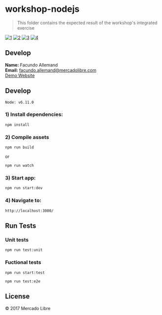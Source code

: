 # workshop-nodejs

> This folder contains the expected result of the workshop's integrated exercise

[![1](https://user-images.githubusercontent.com/16105726/30078965-115f27d8-9255-11e7-8f46-7147becdafbc.png)](https://user-images.githubusercontent.com/16105726/30079027-341a4c1c-9255-11e7-9ce3-5c32d02155c5.png) [![2](https://user-images.githubusercontent.com/16105726/30078967-118b23b0-9255-11e7-8fb4-6aa6fc9554b4.png)](https://user-images.githubusercontent.com/16105726/30079028-341b7592-9255-11e7-988b-30f48d1ca4b0.png) [![3](https://user-images.githubusercontent.com/16105726/30078969-11a197ee-9255-11e7-985b-64a50f1d72b2.png)](https://user-images.githubusercontent.com/16105726/30079029-341bd028-9255-11e7-818e-73ff1f4a86da.png) [![4](https://user-images.githubusercontent.com/16105726/30078968-11954cd2-9255-11e7-9f05-2eb46db2991d.png)](https://user-images.githubusercontent.com/16105726/30079026-3416e4dc-9255-11e7-9135-052d4a7000c5.png)

## Develop
**Name:** Facundo Allemand  
**Email:** facundo.allemand@mercadolibre.com  
[Demo Website](http://workshop-fallemand.herokuapp.com/)

## Develop
`Node: v6.11.0`  
### 1) Install dependencies:
```
npm install
```
### 2) Compile  assets
```
npm run build
```
or
```
npm run watch
```
### 3) Start app:
```
npm run start:dev
```
### 4) Navigate to:
```
http://localhost:3000/
```

## Run Tests
### Unit tests
```
npm run test:unit
```
### Fuctional tests
```
npm run start:test
``` 
```
npm run test:e2e
``` 

## License
© 2017 Mercado Libre
